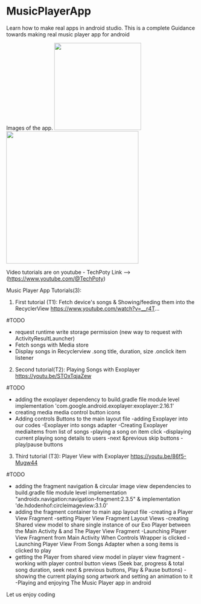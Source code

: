 # MusicPlayerApp
Learn how to make real apps in android studio.
This is a complete Guidance towards making real music player app for android

Images of the app.
<img src="images/ca77.PNG" width="230"/>
<img src="images/v343.PNG" width="350"/>

Video tutorials are on youtube - TechPoty Link --> (https://www.youtube.com/@TechPoty) 

Music Player App Tutorials(3):

1. First tutorial (T1): Fetch device's songs & Showing/feeding them into the RecyclerView
https://www.youtube.com/watch?v=__r4T...

#TODO
- request runtime write storage permission (new way to request with ActivityResultLauncher)
- Fetch songs with Media store 
- Display songs in Recyclerview 
  .song title, duration, size
  .onclick item listener

2. Second tutorial(T2):  Playing Songs with Exoplayer
  https://youtu.be/STOxTqjaZew
 
 #TODO
 - adding the exoplayer dependency to build.gradle file module level
   implementation 'com.google.android.exoplayer:exoplayer:2.16.1'
- creating media media control button icons 
- Adding controls Buttons to the main layout file
-adding Exoplayer into our codes
-Exoplayer into songs adapter
-Creating Exoplayer mediaitems from list of songs
-playing a song on  item click
-displaying current playing song details to users
-next &previous skip buttons
-play/pause buttons

3. Third tutorial (T3): Player View with Exoplayer 
https://youtu.be/86f5-Mugw44

#TODO
- adding the fragment navigation & circular image view dependencies to build.gradle file module level
 implementation "androidx.navigation:navigation-fragment:2.3.5"  &
 implementation 'de.hdodenhof:circleimageview:3.1.0'
- adding the fragment container to  main app layout file
-creating a Player View Fragment
-setting Player View Fragment Layout Views
-creating Shared view model to share single instance of  our Exo Player between the Main Activity & and The Player View Fragment
-Launching Player View Fragment from Main Activity When Controls Wrapper is clicked
-Launching Player View From Songs Adapter when a song items is clicked to play
- getting the Player from shared view model in player view fragment
-working with player control button views (Seek bar, progress & total song duration, seek next & previous buttons, Play & Pause buttons)
-showing the current playing song artwork and setting an animation to it
-Playing and enjoying The Music Player app in android

Let us enjoy coding
